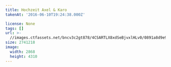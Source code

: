 ```yaml
---
title: Hochzeit Axel & Karo
takenAt: '2016-06-10T19:24:38.000Z'

license: None
tags: []
url: >-
  //images.ctfassets.net/bncv3c2gt878/4CSARTLX8xdSeBjvxlHLv0/0891a8d9e9490f157b855c6efc51d8fe/hochzeit-axel--karo_28100092551_o
size: 2741218
image:
  width: 2868
  height: 4310
---
```


